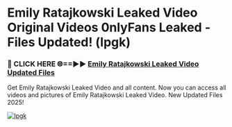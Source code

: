 # Emily Ratajkowski Leaked Video Original Videos 0nlyFans Leaked - Files Updated! (lpgk)

<h3>🔴 CLICK HERE 🌐==►► <a href="https://tinyurl.com/brd5kh86" rel="nofollow">Emily Ratajkowski Leaked Video Updated Files</a></h3>

Get Emily Ratajkowski Leaked Video and all content. Now you can access all videos and pictures of Emily Ratajkowski Leaked Video. New Updated Files 2025!

[![lpgk](https://i.imgur.com/K7sEzmb.gif)](https://tinyurl.com/brd5kh86)
